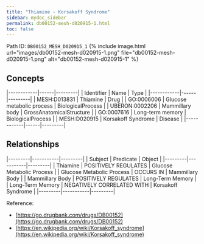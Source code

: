```yaml
---
title: "Thiamine - Korsakoff Syndrome"
sidebar: mydoc_sidebar
permalink: db00152-mesh-d020915-1.html
toc: false 
---
```



Path ID: `DB00152_MESH_D020915_1`
{% include image.html url="images/db00152-mesh-d020915-1.png" file="db00152-mesh-d020915-1.png" alt="db00152-mesh-d020915-1" %}

## Concepts

|------------|------|---------|
| Identifier | Name | Type    |
|------------|------|---------|
| MESH:D013831 | Thiamine | Drug |
| GO:0006006 | Glucose metabolic process | BiologicalProcess |
| UBERON:0002206 | Mammillary body | GrossAnatomicalStructure |
| GO:0007616 | Long-term memory | BiologicalProcess |
| MESH:D020915 | Korsakoff Syndrome | Disease |
|------------|------|---------|

## Relationships

|---------|-----------|---------|
| Subject | Predicate | Object  |
|---------|-----------|---------|
| Thiamine | POSITIVELY REGULATES | Glucose Metabolic Process |
| Glucose Metabolic Process | OCCURS IN | Mammillary Body |
| Mammillary Body | POSITIVELY REGULATES | Long-Term Memory |
| Long-Term Memory | NEGATIVELY CORRELATED WITH | Korsakoff Syndrome |
|---------|-----------|---------|

Reference: 
  - [https://go.drugbank.com/drugs/DB00152](https://go.drugbank.com/drugs/DB00152)
  - [https://en.wikipedia.org/wiki/Korsakoff_syndrome](https://en.wikipedia.org/wiki/Korsakoff_syndrome)
